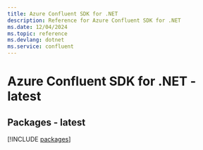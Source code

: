 ```yaml
---
title: Azure Confluent SDK for .NET
description: Reference for Azure Confluent SDK for .NET
ms.date: 12/04/2024
ms.topic: reference
ms.devlang: dotnet
ms.service: confluent
---
```

# Azure Confluent SDK for .NET - latest
## Packages - latest
[!INCLUDE [packages](confluent-index.md)]